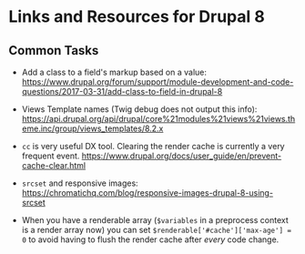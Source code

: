 # Links and Resources for Drupal 8

## Common Tasks
 - Add a class to a field's markup based on a value: https://www.drupal.org/forum/support/module-development-and-code-questions/2017-03-31/add-class-to-field-in-drupal-8
 
 - Views Template names (Twig debug does not output this info): https://api.drupal.org/api/drupal/core%21modules%21views%21views.theme.inc/group/views_templates/8.2.x
 
 - `cc` is very useful DX tool. Clearing the render cache is currently a very frequent event.
 https://www.drupal.org/docs/user_guide/en/prevent-cache-clear.html
 
 - `srcset` and responsive images: https://chromatichq.com/blog/responsive-images-drupal-8-using-srcset
 
 - When you have a renderable array (`$variables` in a preprocess context is a render array now) you can set `$renderable['#cache']['max-age'] = 0` to avoid having to flush the render cache after *every* code change.
